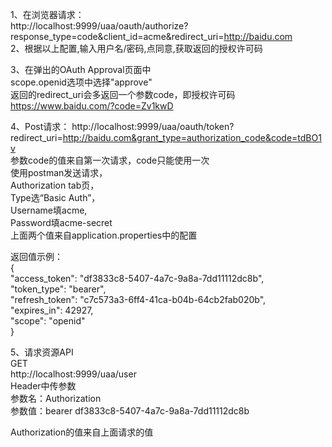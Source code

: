 1、在浏览器请求：      
http://localhost:9999/uaa/oauth/authorize?response_type=code&client_id=acme&redirect_uri=http://baidu.com   
2、根据以上配置,输入用户名/密码,点同意,获取返回的授权许可码   

3、在弹出的OAuth Approval页面中       
scope.openid选项中选择"approve"      
返回的redirect_uri会多返回一个参数code，即授权许可码   
https://www.baidu.com/?code=Zv1kwD    

4、Post请求：
http://localhost:9999/uaa/oauth/token?redirect_uri=http://baidu.com&grant_type=authorization_code&code=tdBO1v  
参数code的值来自第一次请求，code只能使用一次   
使用postman发送请求，   
Authorization tab页，        
Type选“Basic Auth”，      
Username填acme,      
Password填acme-secret   
上面两个值来自application.properties中的配置

返回值示例：   
{    
  "access_token": "df3833c8-5407-4a7c-9a8a-7dd11112dc8b",    
  "token_type": "bearer",    
  "refresh_token": "c7c573a3-6ff4-41ca-b04b-64cb2fab020b",    
  "expires_in": 42927,    
  "scope": "openid"    
}        

5、请求资源API   
GET   
http://localhost:9999/uaa/user    
Header中传参数     
参数名：Authorization     
参数值：bearer  df3833c8-5407-4a7c-9a8a-7dd11112dc8b

Authorization的值来自上面请求的值







